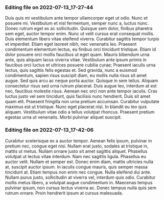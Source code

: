 

### Editing file on 2022-07-13_17-27-44

Duis quis mi vestibulum ante tempor ullamcorper eget ut odio. Nunc et posuere mi. Vestibulum et nisl fermentum, semper nunc a, luctus nunc. Donec rutrum eget ex ac sollicitudin. Quisque sem dolor, finibus pharetra sem eget, auctor tempor enim. Nunc ut velit cursus erat consequat mollis. Duis elementum libero vitae eleifend viverra. Curabitur sagittis tempor turpis et imperdiet. Etiam eget laoreet nibh, nec venenatis leo. Praesent condimentum elementum lectus, eu finibus orci tincidunt tristique. Etiam id dolor posuere orci mollis faucibus ut eget quam. Mauris bibendum urna ante, quis aliquam lacus viverra vitae. Vestibulum ante ipsum primis in faucibus orci luctus et ultrices posuere cubilia curae; Praesent iaculis urna lectus, quis sagittis felis egestas et. Sed gravida, nunc a euismod condimentum, sapien risus suscipit diam, eu mollis nulla risus sit amet augue.
Sed quis arcu ac neque porta auctor. Quisque in sem tellus. Aliquam consectetur risus sed urna rutrum placerat. Duis augue leo, interdum at est nec, faucibus molestie risus. Aenean nec orci non ante tempor iaculis. Cras luctus justo vel sem tincidunt, quis facilisis nunc hendrerit. Duis sit amet quam elit. Praesent fringilla non urna pretium accumsan. Curabitur vulputate maximus est ut tristique. Nunc eget placerat nisl. In blandit eu leo quis aliquam. Vestibulum vitae odio a tellus volutpat rhoncus. Praesent pretium egestas urna ut venenatis. Morbi pulvinar aliquet suscipit.




### Editing file on 2022-07-13_17-42-06

Curabitur scelerisque ex a auctor tempor. Aenean felis ipsum, pulvinar in pretium nec, congue eget nisi. Nullam erat justo, sodales at tristique in, mattis ut metus. Nullam ornare justo sit amet sagittis aliquet. Phasellus volutpat ut lectus vitae interdum. Nam nec sagittis ligula. Phasellus eu auctor velit.
Nullam et semper est. Donec enim diam, mattis ultricies nulla at, suscipit auctor ipsum. In iaculis congue mauris, quis semper massa tincidunt at. Etiam tempus non enim nec congue. Nulla eleifend dui ante. Nullam purus justo, sollicitudin at viverra vel, interdum quis odio. Curabitur mollis metus libero, a volutpat augue condimentum in. Maecenas tempus pulvinar ipsum, non cursus lectus viverra ac. Donec tempus nulla quis sem rutrum ornare. Proin hendrerit ipsum at cursus malesuada.


